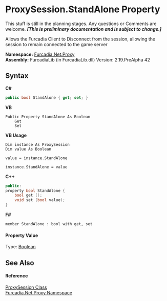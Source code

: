 # ProxySession.StandAlone Property 
This stuff is still in the planning stages. Any questions or Comments are welcome. _**\[This is preliminary documentation and is subject to change.\]**_

Allows the Furcadia Client to Disconnect from the session, allowing the session to remain connected to the game server

**Namespace:**&nbsp;<a href="N_Furcadia_Net_Proxy">Furcadia.Net.Proxy</a><br />**Assembly:**&nbsp;FurcadiaLib (in FurcadiaLib.dll) Version: 2.19.PreAlpha 42

## Syntax

**C#**<br />
``` C#
public bool StandAlone { get; set; }
```

**VB**<br />
``` VB
Public Property StandAlone As Boolean
	Get
	Set
```

**VB Usage**<br />
``` VB Usage
Dim instance As ProxySession
Dim value As Boolean

value = instance.StandAlone

instance.StandAlone = value
```

**C++**<br />
``` C++
public:
property bool StandAlone {
	bool get ();
	void set (bool value);
}
```

**F#**<br />
``` F#
member StandAlone : bool with get, set

```


#### Property Value
Type: <a href="http://msdn2.microsoft.com/en-us/library/a28wyd50" target="_blank">Boolean</a>

## See Also


#### Reference
<a href="T_Furcadia_Net_Proxy_ProxySession">ProxySession Class</a><br /><a href="N_Furcadia_Net_Proxy">Furcadia.Net.Proxy Namespace</a><br />